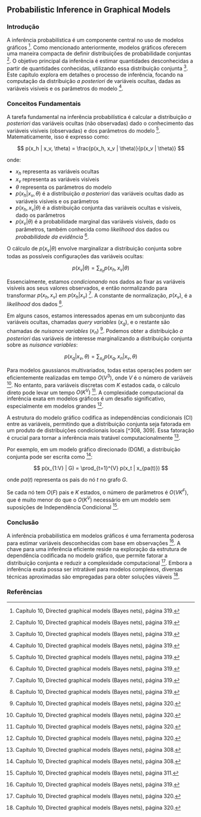 ## Probabilistic Inference in Graphical Models

### Introdução

A inferência probabilística é um componente central no uso de modelos gráficos [^319]. Como mencionado anteriormente, modelos gráficos oferecem uma maneira compacta de definir distribuições de probabilidade conjuntas [^319]. O objetivo principal da inferência é estimar quantidades desconhecidas a partir de quantidades conhecidas, utilizando essa distribuição conjunta [^319]. Este capítulo explora em detalhes o processo de inferência, focando na computação da distribuição *a posteriori* de variáveis ocultas, dadas as variáveis visíveis e os parâmetros do modelo [^319].

### Conceitos Fundamentais

A tarefa fundamental na inferência probabilística é calcular a distribuição *a posteriori* das variáveis ocultas (não observadas) dado o conhecimento das variáveis visíveis (observadas) e dos parâmetros do modelo [^319]. Matematicamente, isso é expresso como:

$$ p(x_h | x_v, \theta) = \frac{p(x_h, x_v | \theta)}{p(x_v | \theta)} $$

onde:

*   $x_h$ representa as variáveis ocultas
*   $x_v$ representa as variáveis visíveis
*   $\theta$ representa os parâmetros do modelo
*   $p(x_h | x_v, \theta)$ é a distribuição *a posteriori* das variáveis ocultas dado as variáveis visíveis e os parâmetros
*   $p(x_h, x_v | \theta)$ é a distribuição conjunta das variáveis ocultas e visíveis, dado os parâmetros
*   $p(x_v | \theta)$ é a probabilidade marginal das variáveis visíveis, dado os parâmetros, também conhecida como *likelihood* dos dados ou *probabilidade da evidência* [^319].

O cálculo de $p(x_v | \theta)$ envolve marginalizar a distribuição conjunta sobre todas as possíveis configurações das variáveis ocultas:

$$ p(x_v | \theta) = \sum_{x_h} p(x_h, x_v | \theta) $$

Essencialmente, estamos *condicionando* nos dados ao fixar as variáveis visíveis aos seus valores observados, e então normalizando para transformar $p(x_h, x_v)$ em $p(x_h | x_v)$ [^319]. A constante de normalização, $p(x_v)$, é a *likelihood* dos dados [^319].

Em alguns casos, estamos interessados apenas em um subconjunto das variáveis ocultas, chamadas *query variables* ($x_q$), e o restante são chamadas de *nuisance variables* ($x_n$) [^320]. Podemos obter a distribuição *a posteriori* das variáveis de interesse marginalizando a distribuição conjunta sobre as *nuisance variables*:

$$ p(x_q | x_v, \theta) = \sum_{x_n} p(x_q, x_n | x_v, \theta) $$

Para modelos gaussianos multivariados, todas estas operações podem ser eficientemente realizadas em tempo $O(V^3)$, onde $V$ é o número de variáveis [^320]. No entanto, para variáveis discretas com $K$ estados cada, o cálculo direto pode levar um tempo $O(K^V)$ [^320]. A complexidade computacional da inferência exata em modelos gráficos é um desafio significativo, especialmente em modelos grandes [^320].

A estrutura do modelo gráfico codifica as independências condicionais (CI) entre as variáveis, permitindo que a distribuição conjunta seja fatorada em um produto de distribuições condicionais locais [^308, 309]. Essa fatoração é crucial para tornar a inferência mais tratável computacionalmente [^308].

Por exemplo, em um modelo gráfico direcionado (DGM), a distribuição conjunta pode ser escrita como [^308]:

$$ p(x_{1:V} | G) = \prod_{t=1}^{V} p(x_t | x_{pa(t)}) $$

onde $pa(t)$ representa os pais do nó $t$ no grafo $G$.

Se cada nó tem $O(F)$ pais e $K$ estados, o número de parâmetros é $O(VK^F)$, que é muito menor do que o $O(K^V)$ necessário em um modelo sem suposições de Independência Condicional [^311].

### Conclusão

A inferência probabilística em modelos gráficos é uma ferramenta poderosa para estimar variáveis desconhecidas com base em observações [^319]. A chave para uma inferência eficiente reside na exploração da estrutura de dependência codificada no modelo gráfico, que permite fatorar a distribuição conjunta e reduzir a complexidade computacional [^320]. Embora a inferência exata possa ser intratável para modelos complexos, diversas técnicas aproximadas são empregadas para obter soluções viáveis [^320].

### Referências

[^308]: Capítulo 10, Directed graphical models (Bayes nets), página 308.
[^309]: Capítulo 10, Directed graphical models (Bayes nets), páginas 309.
[^311]: Capítulo 10, Directed graphical models (Bayes nets), página 311.
[^319]: Capítulo 10, Directed graphical models (Bayes nets), página 319.
[^320]: Capítulo 10, Directed graphical models (Bayes nets), página 320.
<!-- END -->